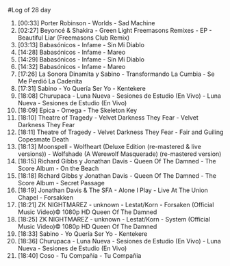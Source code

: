 #Log of 28 day

1. [00:33] Porter Robinson - Worlds - Sad Machine
1. [02:27] Beyoncé & Shakira - Green Light Freemasons Remixes - EP - Beautiful Liar (Freemasons Club Remix)
1. [03:13] Babasónicos - Infame - Sin Mi Diablo
1. [14:28] Babasónicos - Infame - Mareo
1. [14:29] Babasónicos - Infame - Sin Mi Diablo
1. [14:32] Babasónicos - Infame - Mareo
1. [17:26] La Sonora Dinamita y Sabino - Transformando La Cumbia - Se Me Perdió La Cadenita
1. [17:31] Sabino - Yo Quería Ser Yo - Kentekere
1. [18:08] Churupaca - Luna Nueva - Sesiones de Estudio (En Vivo) - Luna Nueva - Sesiones de Estudio (En Vivo)
1. [18:09] Epica - Omega - The Skeleton Key
1. [18:10] Theatre of Tragedy - Velvet Darkness They Fear - Velvet Darkness They Fear
1. [18:11] Theatre of Tragedy - Velvet Darkness They Fear - Fair and Guiling Copesmate Death
1. [18:13] Moonspell - Wolfheart (Deluxe Edition (re-mastered & live versions)) - Wolfshade (A Werewolf Masquerade) (re-mastered version)
1. [18:15] Richard Gibbs y Jonathan Davis - Queen Of The Damned - The Score Album - On the Beach
1. [18:18] Richard Gibbs y Jonathan Davis - Queen Of The Damned - The Score Album - Secret Passage
1. [18:19] Jonathan Davis & The SFA - Alone I Play - Live At The Union Chapel - Forsakken
1. [18:21] ZK NIGHTMAREZ - unknown - Lestat/Korn - Forsaken (Official Music Video)© 1080p HD Queen Of The Damned
1. [18:25] ZK NIGHTMAREZ - unknown - Lestat/Korn - System (Official Music Video)© 1080p HD Queen Of The Damned
1. [18:33] Sabino - Yo Quería Ser Yo - Kentekere
1. [18:36] Churupaca - Luna Nueva - Sesiones de Estudio (En Vivo) - Luna Nueva - Sesiones de Estudio (En Vivo)
1. [18:40] Coso - Tu Compañia - Tu Compañia
